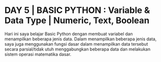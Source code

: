 # DAY 5 | BASIC PYTHON : Variable & Data Type | Numeric, Text, Boolean
Hari ini saya belajar Basic Python dengan membuat variabel dan menampilkan beberapa jenis data. Dalam menampilkan beberapa jenis data, saya juga menggunakan fungsi dasar dalam menampilkan data tersebut secara parsial/tidak utuh menggabungkan beberapa data dan melakukan sistem operasi matematika dasar.  